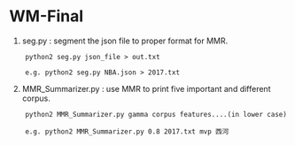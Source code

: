 # WM-Final
1. seg.py : segment the json file to proper format for MMR.
```
    python2 seg.py json_file > out.txt
    
    e.g. python2 seg.py NBA.json > 2017.txt
```
2. MMR_Summarizer.py : use MMR to print five important and different corpus.
```
    python2 MMR_Summarizer.py gamma corpus features....(in lower case)
    
    e.g. python2 MMR_Summarizer.py 0.8 2017.txt mvp 西河
```
